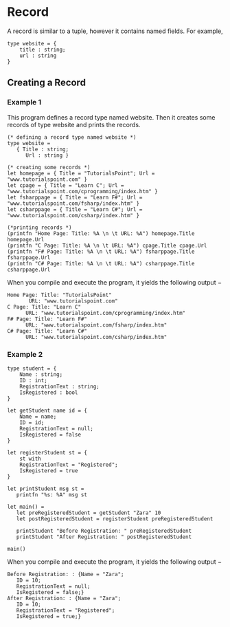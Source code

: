 # Record
A record is similar to a tuple, however it contains named fields. For example,
```
type website = {
    title : string;
    url : string
}
```

## Creating a Record
### Example 1
This program defines a record type named website. Then it creates some records of type website and prints the records.
```f#
(* defining a record type named website *)
type website =
   { Title : string;
      Url : string }

(* creating some records *)
let homepage = { Title = "TutorialsPoint"; Url = "www.tutorialspoint.com" }
let cpage = { Title = "Learn C"; Url = "www.tutorialspoint.com/cprogramming/index.htm" }
let fsharppage = { Title = "Learn F#"; Url = "www.tutorialspoint.com/fsharp/index.htm" }
let csharppage = { Title = "Learn C#"; Url = "www.tutorialspoint.com/csharp/index.htm" }

(*printing records *)
(printfn "Home Page: Title: %A \n \t URL: %A") homepage.Title homepage.Url
(printfn "C Page: Title: %A \n \t URL: %A") cpage.Title cpage.Url
(printfn "F# Page: Title: %A \n \t URL: %A") fsharppage.Title fsharppage.Url
(printfn "C# Page: Title: %A \n \t URL: %A") csharppage.Title csharppage.Url
```
When you compile and execute the program, it yields the following output −
```
Home Page: Title: "TutorialsPoint"
       URL: "www.tutorialspoint.com"
C Page: Title: "Learn C"
      URL: "www.tutorialspoint.com/cprogramming/index.htm"
F# Page: Title: "Learn F#"
      URL: "www.tutorialspoint.com/fsharp/index.htm"
C# Page: Title: "Learn C#"
      URL: "www.tutorialspoint.com/csharp/index.htm"
```

### Example 2
```f#
type student = {
    Name : string;
    ID : int;
    RegistrationText : string;
    IsRegistered : bool
}

let getStudent name id = {
    Name = name;
    ID = id;
    RegistrationText = null;
    IsRegistered = false
}

let registerStudent st = {
    st with
    RegistrationText = "Registered";
    IsRegistered = true
}

let printStudent msg st =
   printfn "%s: %A" msg st

let main() =
   let preRegisteredStudent = getStudent "Zara" 10
   let postRegisteredStudent = registerStudent preRegisteredStudent

   printStudent "Before Registration: " preRegisteredStudent
   printStudent "After Registration: " postRegisteredStudent

main()
```
When you compile and execute the program, it yields the following output −
```
Before Registration: : {Name = "Zara";
   ID = 10;
   RegistrationText = null;
   IsRegistered = false;}
After Registration: : {Name = "Zara";
   ID = 10;
   RegistrationText = "Registered";
   IsRegistered = true;}
```